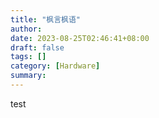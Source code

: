 ```yaml
---
title: "枫言枫语"
author:
date: 2023-08-25T02:46:41+08:00
draft: false
tags: []
category: [Hardware]
summary: 
---
```

test